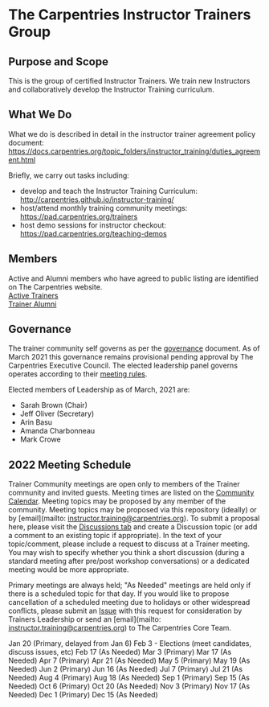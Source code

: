 # The Carpentries Instructor Trainers Group

## Purpose and Scope

This is the group of certified Instructor Trainers. We train new Instructors and collaboratively develop the Instructor Training curriculum.

## What We Do
What we do is described in detail in the instructor trainer agreement policy document: https://docs.carpentries.org/topic_folders/instructor_training/duties_agreement.html

Briefly, we carry out tasks including:
- develop and teach the Instructor Training Curriculum: http://carpentries.github.io/instructor-training/
- host/attend monthly training community meetings: https://pad.carpentries.org/trainers
- host demo sessions for instructor checkout: https://pad.carpentries.org/teaching-demos

## Members
Active and Alumni members who have agreed to public listing are identified on The Carpentries website.  
[Active Trainers](https://carpentries.org/trainers/)  
[Trainer Alumni](https://carpentries.org/trainer_alumni/)

## Governance

The trainer community self governs as per the [governance](governance.md) document. As of March 2021 this governance remains provisional pending approval by The Carpentries Executive Council.
The elected leadership panel governs operates according to their [meeting rules](policy/leader_meeting_rules.md).

Elected members of Leadership as of March, 2021 are:
- Sarah Brown (Chair)
- Jeff Oliver (Secretary)
- Arin Basu
- Amanda Charbonneau
- Mark Crowe

## 2022 Meeting Schedule

Trainer Community meetings are open only to members of the Trainer community and invited guests. Meeting times are listed on the [Community Calendar](https://carpentries.org/community/#community-events). 
Meeting topics may be proposed by any member of the community. Meeting topics may be proposed via this repository (ideally) or by [email](mailto: instructor.training@carpentries.org). 
To submit a proposal here, please visit the [Discussions tab](discussions) and 
create a Discussion topic (or add a comment to an existing topic if appropriate). 
In the text of your topic/comment, please include a request to discuss at a Trainer meeting. You may wish to specify whether you 
think a short discussion (during a standard meeting after pre/post workshop conversations) or a dedicated meeting would be more appropriate. 
  
Primary meetings are always held; "As Needed" meetings are held only if there is a scheduled topic for that day. 
If you would like to propose cancellation of a scheduled meeting due to holidays or other widespread conflicts, please submit an [Issue](issues) 
with this request for consideration by Trainers Leadership or send an [email](mailto: instructor.training@carpentries.org) to The Carpentries Core Team.

Jan 20 (Primary, delayed from Jan 6)
Feb 3 - Elections (meet candidates, discuss issues, etc)
Feb 17 (As Needed)
Mar 3 (Primary)
Mar 17 (As Needed)
Apr 7 (Primary)
Apr 21 (As Needed) 
May 5 (Primary) 
May 19 (As Needed)
Jun 2 (Primary) 
Jun 16 (As Needed)
Jul 7 (Primary)
Jul 21 (As Needed)
Aug 4 (Primary)
Aug 18 (As Needed)
Sep 1 (Primary) 
Sep 15 (As Needed)
Oct 6 (Primary)
Oct 20 (As Needed)
Nov 3 (Primary)
Nov 17 (As Needed)
Dec 1 (Primary)
Dec 15 (As Needed)
